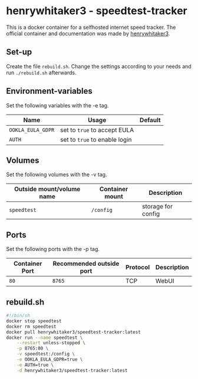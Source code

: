 # henrywhitaker3 - speedtest-tracker

This is a docker container for a selfhosted internet speed tracker.
The official container and documentation was made by [henrywhitaker3](https://hub.docker.com/r/henrywhitaker3/speedtest-tracker).

## Set-up

Create the file `rebuild.sh`.
Change the settings according to your needs and run `./rebuild.sh` afterwards.

## Environment-variables

Set the following variables with the -e tag.

| Name              | Usage                         | Default |
| ----------------- | ----------------------------- | ------- |
| `OOKLA_EULA_GDPR` | set to `true` to accept EULA  |         |
| `AUTH`            | set to `true` to enable login |         |

## Volumes

Set the following volumes with the -v tag.

| Outside mount/volume name | Container mount | Description        |
| ------------------------- | --------------- | ------------------ |
| `speedtest`               | `/config`       | storage for config |

## Ports

Set the following ports with the -p tag.

| Container Port | Recommended outside port | Protocol | Description |
| -------------- | ------------------------ | -------- | ----------- |
| `80`           | `8765`                   | TCP      | WebUI       |

## rebuild.sh

```sh
#!/bin/sh
docker stop speedtest
docker rm speedtest
docker pull henrywhitaker3/speedtest-tracker:latest
docker run --name speedtest \
    --restart unless-stopped \
    -p 8765:80 \
    -v speedtest:/config \
    -e OOKLA_EULA_GDPR=true \
    -e AUTH=true \
    -d henrywhitaker3/speedtest-tracker:latest
```
